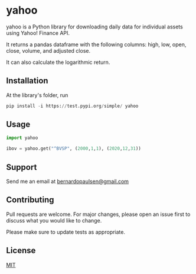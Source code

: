 # yahoo

yahoo is a Python library for downloading daily data for individual assets using Yahoo! Finance API.

It returns a pandas dataframe with the following columns: high, low, open, close, volume, and adjusted close.

It can also calculate the logarithmic return.

## Installation

At the library's folder, run

```python
pip install -i https://test.pypi.org/simple/ yahoo
```

## Usage

```python
import yahoo

ibov = yahoo.get("^BVSP", (2000,1,1), (2020,12,31))
```

## Support

Send me an email at [bernardopaulsen@gmail.com](bernardopaulsen@gmail.com)

## Contributing
Pull requests are welcome. For major changes, please open an issue first to discuss what you would like to change.

Please make sure to update tests as appropriate.

## License
[MIT](https://choosealicense.com/licenses/mit/)